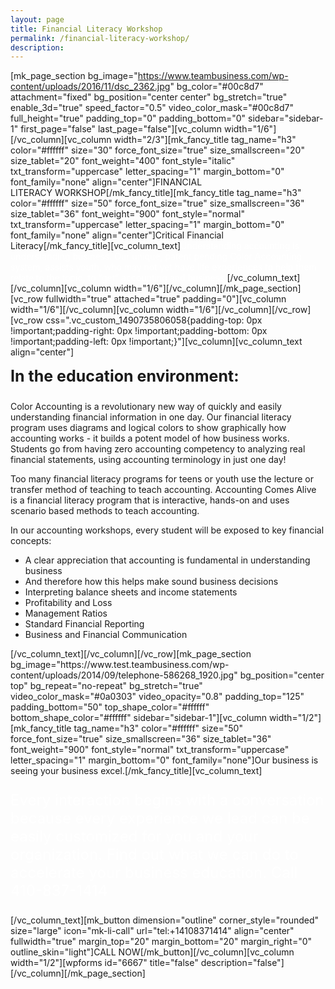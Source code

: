 ```yaml
---
layout: page
title: Financial Literacy Workshop
permalink: /financial-literacy-workshop/
description:
---
```

[mk_page_section bg_image="https://www.teambusiness.com/wp-content/uploads/2016/11/dsc_2362.jpg" bg_color="#00c8d7" attachment="fixed" bg_position="center center" bg_stretch="true" enable_3d="true" speed_factor="0.5" video_color_mask="#00c8d7" full_height="true" padding_top="0" padding_bottom="0" sidebar="sidebar-1" first_page="false" last_page="false"][vc_column width="1/6"][/vc_column][vc_column width="2/3"][mk_fancy_title tag_name="h3" color="#ffffff" size="30" force_font_size="true" size_smallscreen="20" size_tablet="20" font_weight="400" font_style="italic" txt_transform="uppercase" letter_spacing="1" margin_bottom="0" font_family="none" align="center"]FINANCIAL LITERACY WORKSHOP[/mk_fancy_title][mk_fancy_title tag_name="h3" color="#ffffff" size="50" force_font_size="true" size_smallscreen="36" size_tablet="36" font_weight="900" font_style="normal" txt_transform="uppercase" letter_spacing="1" margin_bottom="0" font_family="none" align="center"]Critical Financial Literacy[/mk_fancy_title][vc_column_text]<span style="color: #fff;">Understanding accounting is understanding business. Our unique, patent pending Color Accounting system, assists youth, who may not yet have life experiences to help them relate to the topic, to “get” accounting and business.</span>[/vc_column_text][/vc_column][vc_column width="1/6"][/vc_column][/mk_page_section][vc_row fullwidth="true" attached="true" padding="0"][vc_column width="1/6"][/vc_column][vc_column width="1/6"][/vc_column][/vc_row][vc_row css=".vc_custom_1490735806058{padding-top: 0px !important;padding-right: 0px !important;padding-bottom: 0px !important;padding-left: 0px !important;}"][vc_column][vc_column_text align="center"]
<p style="font-size: 25px; margin-top: 15px; text-align: left;"><strong>In the education environment:</strong></p>
<p style="text-align: left;">Color Accounting is a revolutionary new way of quickly and easily understanding financial information in one day. Our financial literacy program uses diagrams and logical colors to show graphically how accounting works - it builds a potent model of how business works. Students go from having zero accounting competency to analyzing real financial statements, using accounting terminology in just one day!</p>
<p style="text-align: left;">Too many financial literacy programs for teens or youth use the lecture or transfer method of teaching to teach accounting. Accounting Comes Alive is a financial literacy program that is interactive, hands-on and uses scenario based methods to teach accounting.</p>
<p style="text-align: left;">In our accounting workshops, every student will be exposed to key financial concepts:</p>

<ul>
 <li style="text-align: left;">A clear appreciation that accounting is fundamental in understanding business</li>
 <li style="text-align: left;">And therefore how this helps make sound business decisions</li>
 <li style="text-align: left;">Interpreting balance sheets and income statements</li>
 <li style="text-align: left;">Profitability and Loss</li>
 <li style="text-align: left;">Management Ratios</li>
 <li style="text-align: left;">Standard Financial Reporting</li>
 <li style="text-align: left;">Business and Financial Communication</li>
</ul>
[/vc_column_text][/vc_column][/vc_row][mk_page_section bg_image="https://www.test.teambusiness.com/wp-content/uploads/2014/09/telephone-586268_1920.jpg" bg_position="center top" bg_repeat="no-repeat" bg_stretch="true" video_color_mask="#0a0303" video_opacity="0.8" padding_top="125" padding_bottom="50" top_shape_color="#ffffff" bottom_shape_color="#ffffff" sidebar="sidebar-1"][vc_column width="1/2"][mk_fancy_title tag_name="h3" color="#ffffff" size="50" force_font_size="true" size_smallscreen="36" size_tablet="36" font_weight="900" font_style="normal" txt_transform="uppercase" letter_spacing="1" margin_bottom="0" font_family="none"]Our business is seeing your business excel.[/mk_fancy_title][vc_column_text]
<p style="color: #fff; font-size: 24px;">Every interaction begins with a conversation because every experience we lead can be easily customized for you and your organization. Find out what we can do to accelerate your business education. Call 410-837-1414</p>

[/vc_column_text][mk_button dimension="outline" corner_style="rounded" size="large" icon="mk-li-call" url="tel:+14108371414" align="center" fullwidth="true" margin_top="20" margin_bottom="20" margin_right="0" outline_skin="light"]CALL NOW[/mk_button][/vc_column][vc_column width="1/2"][wpforms id="6667" title="false" description="false"][/vc_column][/mk_page_section]
